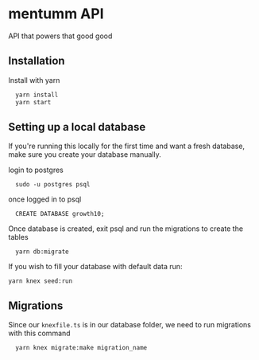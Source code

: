 # mentumm API

API that powers that good good

## Installation

Install with yarn

```bash
  yarn install
  yarn start
```

## Setting up a local database

If you're running this locally for the first time and want a fresh database, make sure you create your database manually.

login to postgres

```
  sudo -u postgres psql
```

once logged in to psql

```
  CREATE DATABASE growth10;
```

Once database is created, exit psql and run the migrations to create the tables

```
  yarn db:migrate
```

If you wish to fill your database with default data run:

```
yarn knex seed:run
```

## Migrations

Since our `knexfile.ts` is in our database folder, we need to run migrations with this command

```
  yarn knex migrate:make migration_name
```
